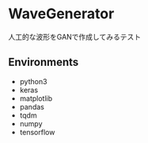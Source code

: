 # WaveGenerator

人工的な波形をGANで作成してみるテスト

## Environments

* python3
* keras
* matplotlib
* pandas
* tqdm
* numpy
* tensorflow
